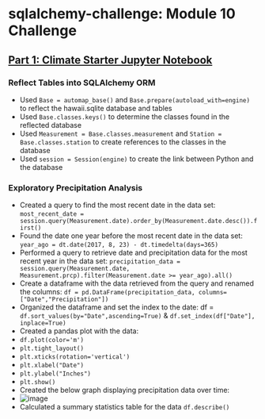 # sqlalchemy-challenge: Module 10 Challenge
## [Part 1: Climate Starter Jupyter Notebook](https://github.com/lvit001/sqlalchemy-challenge/blob/main/SurfsUp/climate_starter.ipynb)
### Reflect Tables into SQLAlchemy ORM
- Used `Base = automap_base()` and `Base.prepare(autoload_with=engine)` to reflect the hawaii.sqlite database and tables
- Used `Base.classes.keys()` to determine the classes found in the reflected database
- Used `Measurement = Base.classes.measurement` and `Station = Base.classes.station` to create references to the classes in the database
- Used `session = Session(engine)` to create the link between Python and the database
### Exploratory Precipitation Analysis
- Created a query to find the most recent date in the data set: `most_recent_date = session.query(Measurement.date).order_by(Measurement.date.desc()).first()`
- Found the date one year before the most recent date in the data set: `year_ago = dt.date(2017, 8, 23) - dt.timedelta(days=365)`
- Performed a query to retrieve date and precipitation data for the most recent year in the data set: `precipitation_data = session.query(Measurement.date, Measurement.prcp).filter(Measurement.date >= year_ago).all()`
- Create a dataframe with the data retrieved from the query and renamed the columns: `df = pd.DataFrame(precipitation_data, columns=["Date","Precipitation"])`
- Organized the dataframe and set the index to the date: df = `df.sort_values(by="Date",ascending=True)` & `df.set_index(df["Date"], inplace=True)`
- Created a pandas plot with the data:
- `df.plot(color='m')`
- `plt.tight_layout()`
- `plt.xticks(rotation='vertical')`
- `plt.xlabel("Date")`
- `plt.ylabel("Inches")`
- `plt.show()`
- Created the below graph displaying precipitation data over time:
- ![image](https://github.com/lvit001/sqlalchemy-challenge/assets/140283164/fb19015b-e883-4202-b550-6c4853692b70)
- Calculated a summary statistics table for the data `df.describe()`
